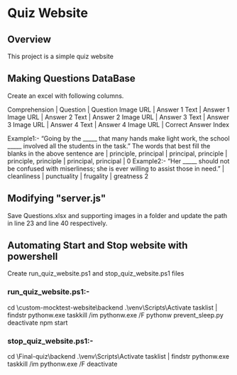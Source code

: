 # Quiz Website

## Overview

This project is a simple quiz website

## Making Questions DataBase

Create an excel with following columns.

Comprehension   |   Question    |   Question Image URL  |   Answer 1 Text   |   Answer 1 Image URL  |   Answer 2 Text   |   Answer 2 Image URL  |   Answer 3 Text   |   Answer 3 Image URL  |   Answer 4 Text   |   Answer 4 Image URL  |   Correct Answer Index

Example1:-
“Going by the _____ that many hands make light work, the school _____ involved all the students in the task.” The words that best fill the blanks in the above sentence are   | principle, principal  |   principal, principle    |   principle, principle	|	principal, principal	|	0
Example2:-
“Her _____ should not be confused with miserliness; she is ever willing to assist those in need.” 	|	cleanliness	|	punctuality |	frugality	|	greatness		2

## Modifying "server.js"

Save Questions.xlsx and supporting images in a folder and update the path in line 23 and line 40 respectively.

## Automating Start and Stop website with powershell

Create run_quiz_website.ps1 and stop_quiz_website.ps1 files

### run_quiz_website.ps1:-
cd <your-path>\custom-mocktest-website\backend  .\venv\Scripts\Activate  tasklist | findstr pythonw.exe  taskkill /im pythonw.exe /F  pythonw prevent_sleep.py  deactivate  npm start

### stop_quiz_website.ps1:-

cd <your-path>\Final-quiz\backend  .\venv\Scripts\Activate  tasklist | findstr pythonw.exe  taskkill /im pythonw.exe /F  deactivate
